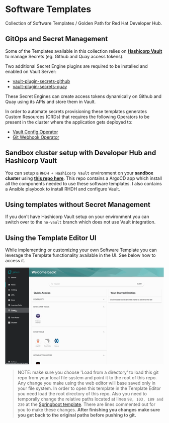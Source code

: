 # Software Templates

Collection of Software Templates / Golden Path for Red Hat Developer Hub.

## GitOps and Secret Management

Some of the Templates available in this collection relies on [**Hashicorp Vault**](https://www.vaultproject.io/) to manage Secrets (eg. Github and Quay access tokens). 

Two additional Secret Engine plugins are required to be installed and enabled on Vault Server:

 * [vault-plugin-secrets-github](https://github.com/martinbaillie/vault-plugin-secrets-github)
 * [vault-plugin-secrets-quay](https://github.com/redhat-cop/vault-plugin-secrets-quay/)

These Secret Engines can create access tokens dynamically on Github and Quay using its APIs and store them in Vault.

In order to automate secrets provisioning these templates generates Custom Resources (CRDs) that requires the following Operators to be present in the cluster where the application gets deployed to:

 * [Vault Config Operator](https://github.com/redhat-cop/vault-config-operator)
 * [Git Webhook Operator](https://github.com/redhat-cop/gitwebhook-operator)

## Sandbox cluster setup with Developer Hub and Hashicorp Vault

You can setup a `RHDH + Hashicorp Vault` environment on your **sandbox cluster** using [**this repo here**]( https://github.com/redhat-na-ssa/redhat-developer-hub-gitops-bootstrap.git ). This repo contains a ArgoCD app which install all the components needed to use these software templates. I also contains a Ansible playbook to install RHDH and configure Vault.

## Using templates without Secret Management

If you don't have Hashicorp Vault setup on your environment you can switch over to the `no-vault` branch which does not use Vault integration.

## Using the Template Editor UI

While implementing or customizing your own Software Template you can leverage 
the Template functionality available in the UI. See below how to access it.

![Backstage Template editor](docs/backstage-template-editor.gif "Template Editor")

> NOTE: make sure you choose 'Load from a directory' to load this git repo from your local file system and point it to the root of this repo. Any change you make using the web editor will base saved only in your file system.
> In order to open this template in the Template Editor you need load the root directory of this repo. Also you need to temporally change the relative paths located at lines `98, 103, 189 and 230` at the [Springboot template](templates/github/spring-boot-backend/template.yaml). There are lines commented out for you to make these changes. **After finishing you changes make sure you get back to the original paths before pushing to git.** 